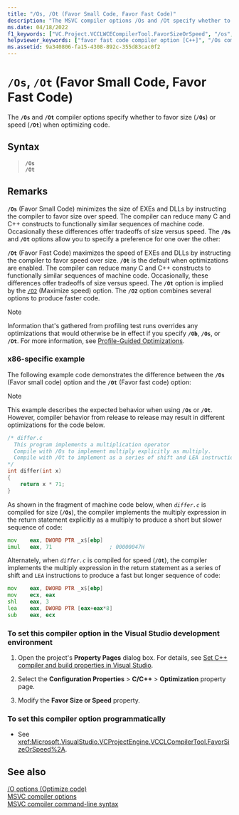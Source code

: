 ```yaml
---
title: "/Os, /Ot (Favor Small Code, Favor Fast Code)"
description: "The MSVC compiler options /Os and /Ot specify whether to favor size or speed when optimizing code."
ms.date: 04/18/2022
f1_keywords: ["VC.Project.VCCLWCECompilerTool.FavorSizeOrSpeed", "/os", "VC.Project.VCCLCompilerTool.FavorSizeOrSpeed"]
helpviewer_keywords: ["favor fast code compiler option [C++]", "/Os compiler option [C++]", "Ot compiler option [C++]", "/Ot compiler option [C++]", "small machine code", "-Ot compiler option [C++]", "fast code", "favor small code compiler option [C++]", "Os compiler option [C++]", "-Os compiler option [C++]"]
ms.assetid: 9a340806-fa15-4308-892c-355d83cac0f2
---
```

# `/Os`, `/Ot` (Favor Small Code, Favor Fast Code)

The **`/Os`** and **`/Ot`** compiler options specify whether to favor size (**`/Os`**) or speed (**`/Ot`**) when optimizing code.

## Syntax

> **`/Os`**\
> **`/Ot`**

## Remarks

**`/Os`** (Favor Small Code) minimizes the size of EXEs and DLLs by instructing the compiler to favor size over speed. The compiler can reduce many C and C++ constructs to functionally similar sequences of machine code. Occasionally these differences offer tradeoffs of size versus speed. The **`/Os`** and **`/Ot`** options allow you to specify a preference for one over the other:

**`/Ot`** (Favor Fast Code) maximizes the speed of EXEs and DLLs by instructing the compiler to favor speed over size. **`/Ot`** is the default when optimizations are enabled. The compiler can reduce many C and C++ constructs to functionally similar sequences of machine code. Occasionally, these differences offer tradeoffs of size versus speed. The **`/Ot`** option is implied by the [`/O2`](o1-o2-minimize-size-maximize-speed.md) (Maximize speed) option. The **`/O2`** option combines several options to produce faster code.

> [!NOTE]
> Information that's gathered from profiling test runs overrides any optimizations that would otherwise be in effect if you specify **`/Ob`**, **`/Os`**, or **`/Ot`**. For more information, see [Profile-Guided Optimizations](../profile-guided-optimizations.md).

### x86-specific example

The following example code demonstrates the difference between the **`/Os`** (Favor small code) option and the **`/Ot`** (Favor fast code) option:

> [!NOTE]
> This example describes the expected behavior when using **`/Os`** or **`/Ot`**. However, compiler behavior from release to release may result in different optimizations for the code below.

```c
/* differ.c
  This program implements a multiplication operator
  Compile with /Os to implement multiply explicitly as multiply.
  Compile with /Ot to implement as a series of shift and LEA instructions.
*/
int differ(int x)
{
    return x * 71;
}
```

As shown in the fragment of machine code below, when *`differ.c`* is compiled for size (**`/Os`**), the compiler implements the multiply expression in the return statement explicitly as a multiply to produce a short but slower sequence of code:

```asm
mov    eax, DWORD PTR _x$[ebp]
imul   eax, 71                  ; 00000047H
```

Alternately, when *`differ.c`* is compiled for speed (**`/Ot`**), the compiler implements the multiply expression in the return statement as a series of shift and `LEA` instructions to produce a fast but longer sequence of code:

```asm
mov    eax, DWORD PTR _x$[ebp]
mov    ecx, eax
shl    eax, 3
lea    eax, DWORD PTR [eax+eax*8]
sub    eax, ecx
```

### To set this compiler option in the Visual Studio development environment

1. Open the project's **Property Pages** dialog box. For details, see [Set C++ compiler and build properties in Visual Studio](../working-with-project-properties.md).

1. Select the **Configuration Properties** > **C/C++** > **Optimization** property page.

1. Modify the **Favor Size or Speed** property.

### To set this compiler option programmatically

- See <xref:Microsoft.VisualStudio.VCProjectEngine.VCCLCompilerTool.FavorSizeOrSpeed%2A>.

## See also

[/O options (Optimize code)](o-options-optimize-code.md)<br/>
[MSVC compiler options](compiler-options.md)<br/>
[MSVC compiler command-line syntax](compiler-command-line-syntax.md)
